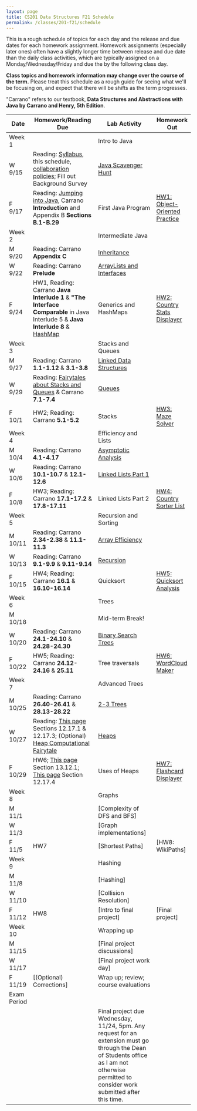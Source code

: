 ```yaml
---
layout: page
title: CS201 Data Structures F21 Schedule
permalink: /classes/201-f21/schedule
---
```


This is a rough schedule of topics for each day and the release and due dates for each homework assignment. Homework assignments (especially later ones) often have a slightly longer time between release and due date than the daily class activities, which are typically assigned on a Monday/Wednesday/Friday and due the by the following class day. 

**Class topics and homework information may change over the course of the term.** Please treat this schedule as a rough guide for seeing what we'll be focusing on, and expect that there will be shifts as the term progresses.

"Carrano" refers to our textbook, **Data Structures and Abstractions with Java by Carrano and Henry, 5th Edition**. 

| Date	| Homework/Reading Due	| Lab Activity |	Homework Out |
| ------- | --------------- | ------------- | -------------- |
| Week 1 | | Intro to Java | |
| W 9/15 | Reading: [Syllabus](Syllabus), this schedule, [collaboration policies](collaboration); Fill out Background Survey| [Java Scavenger Hunt](java_scavenger)| |
| F 9/17 | Reading: [Jumping into Java](jumping_java), Carrano **Introduction** and Appendix B **Sections B.1-B.29**| First Java Program |	[HW1: Object-Oriented Practice](hw1-oop-practice) |
| Week 2 | | Intermediate Java | |
| M 9/20 |	Reading: Carrano **Appendix C**	| [Inheritance](inheritance-activity) |	 |
| W 9/22 | Reading: Carrano **Prelude**	|	[ArrayLists and Interfaces](interface-lab)	| |
| F 9/24 | HW1, Reading: Carrano **Java Interlude 1** & **"The Interface Comparable** in Java Interlude 5 & **Java Interlude 8** & [HashMap](hashmaps)|		Generics and HashMaps	| [HW2: Country Stats Displayer](hw2)|
| Week 3 | | Stacks and Queues | |
| M 9/27 | Reading: Carrano **1.1-1.12** & **3.1-3.8**	| [Linked Data Structures](linked-structures)	| |
| W 9/29 | Reading: [Fairytales about Stacks and Queues](http://computationaltales.blogspot.com/2011/04/stacks-queues-priority-queues-and.html) & Carrano **7.1-7.4**	 |	[Queues](queues) |  |
| F 10/1 | HW2; Reading: Carrano **5.1-5.2** |		Stacks	| [HW3: Maze Solver](hw3) |
| Week 4 | | Efficiency and Lists | |
| M 10/4 | Reading: Carrano **4.1-4.17**|	[Asymptotic Analysis](analysis-activity)	| |
| W 10/6 | Reading: Carrano **10.1-10.7** & **12.1-12.6** 	| [Linked Lists Part 1](linked-list)	|  |
| F 10/8 | HW3; Reading: Carrano **17.1-17.2** & **17.8-17.11** |	Linked Lists Part 2	| [HW4: Country Sorter List](hw4)|
| Week 5 | | Recursion and Sorting | |
| M 10/11 | Reading: Carrano **2.34-2.38** & **11.1-11.3**|	[Array Efficiency](array-efficiency) | |
| W 10/13 |	Reading: Carrano **9.1-9.9** & **9.11-9.14**	| [Recursion](recursion)	|  |
| F 10/15 | HW4; Reading: Carrano **16.1** & **16.10-16.14** |	Quicksort	| [HW5: Quicksort Analysis](hw5) |
| Week 6 | | Trees | |
| M 10/18	| |	Mid-term Break!	| |
| W 10/20 | Reading: Carrano **24.1-24.10** & **24.28-24.30** |	[Binary Search Trees](BST-lab)| |
| F 10/22 | HW5; Reading: Carrano **24.12-24.16** & **25.11**	| Tree traversals	| [HW6: WordCloud Maker](hw6) |
| Week 7 | | Advanced Trees | |
| M 10/25 | Reading: Carrano **26.40-26.41** & **28.13-28.22** |		[2-3 Trees](two-three-tree)	| |
| W 10/27 | Reading: [This page](https://opendsa-server.cs.vt.edu/ODSA/Books/Everything/html/Heaps.html) Sections 12.17.1 & 12.17.3; (Optional) [Heap Computational Fairytale](http://computationaltales.blogspot.com/2011/04/president-of-heap.html)|	[Heaps](heap)		 | |
| F 10/29 |	HW6; [This page](https://opendsa-server.cs.vt.edu/ODSA/Books/Everything/html/Heapsort.html) Section 13.12.1; [This page](https://opendsa-server.cs.vt.edu/ODSA/Books/Everything/html/Heaps.html) Section 12.17.4 |	Uses of Heaps	| [HW7: Flashcard Displayer](hw7) |
| Week 8 | | Graphs | |
| M 11/1 |  |		[Complexity of DFS and BFS]	| |
| W 11/3 | |	[Graph implementations]	 | |	
| F 11/5 | HW7	|  [Shortest Paths] |	[HW8: WikiPaths] |
| Week 9 | | Hashing | |
| M 11/8 | |		[Hashing]	| |	
| W 11/10 | |	[Collision Resolution] | |
| F 11/12 | HW8 |	[Intro to final project] |	[Final project] |
| Week 10 | | Wrapping up | |
| M 11/15	| |  [Final project discussions] | |
| W 11/17 | | [Final project work day] | |
| F 11/19 | [(Optional) Corrections]| Wrap up; review; course evaluations	| |
| Exam Period | | | |
| | | Final project due Wednesday, 11/24, 5pm. Any request for an extension must go through the Dean of Students office as I am not otherwise permitted to consider work submitted after this time. | |